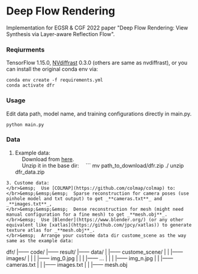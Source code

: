 # Deep Flow Rendering

Implementation for EGSR &amp; CGF 2022 paper "Deep Flow Rendering: View Synthesis via Layer-aware Reflection Flow".

### Reqiurments
TensorFlow 1.15.0, [NVdiffrast](https://github.com/NVlabs/nvdiffrast) 0.3.0 (others are same as nvdiffrast), or you can install the original conda env via:
``` 
conda env create -f requirements.yml
conda activate dfr
```


### Usage
Edit data path, model name, and training configurations directly in main.py.
```
python main.py
```

### Data
1. Example data: 
</br>&emsp;  Download from [here](https://github.com/turandai/dfr).
</br>&emsp;  Unzip it in the base dir:
&emsp;``` 
mv path_to_download/dfr.zip ./
unzip dfr_data.zip 
```
3. Custome data: 
</br>&emsp;  Use [COLMAP](https://github.com/colmap/colmap) to:
</br>&emsp;&emsp;&emsp;  Sparse reconstruction for camera poses (use pinhole model and txt output) to get _**cameras.txt**_ and _**images.txt**_,
</br>&emsp;&emsp;&emsp;  Dense reconstruction for mesh (might need manual configuration for a fine mesh) to get _**mesh.obj**_.
</br>&emsp;  Use [Blender](https://www.blender.org/) (or any other equivalent like [xatlas](https://github.com/jpcy/xatlas)) to generate texture atlas for _**mesh.obj**_.
</br>&emsp;  Arrange your custome data dir custome_scene as the way same as the example data:
``` 
dfr/
|—— code/
|—— result/
|—— data/
|   |—— custome_scene/
|   |   |—— images/
|   |   |   |—— img_0.jpg
|   |   |   |—— ...
|   |   |   |—— img_n.jpg
|   |   |—— cameras.txt
|   |   |—— images.txt
|   |   |—— mesh.obj
```
